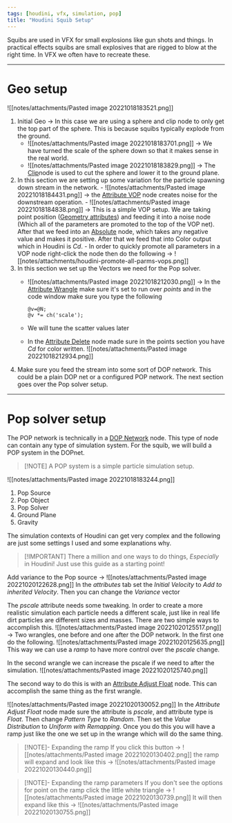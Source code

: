 ```yaml
---
tags: [houdini, vfx, simulation, pop]
title: "Houdini Squib Setup"
---
```


Squibs are used in VFX for small explosions like gun shots and things. In practical effects squibs are small explosives that are rigged to blow at the right time. In VFX we often have to recreate these.


---
# Geo setup
![[notes/attachments/Pasted image 20221018183521.png]]
1. Initial Geo -> In this case we are using a sphere and clip node to only get the top part of the sphere. This is because squibs typically explode from the ground.
	- ![[notes/attachments/Pasted image 20221018183701.png]] -> We have turned the scale of the sphere down so that it makes sense in the real world.
	- ![[notes/attachments/Pasted image 20221018183829.png]] -> The [Clip](https://www.sidefx.com/docs/houdini/nodes/sop/clip)node is used to cut the sphere and lower it to the ground plane.
2. In this section we are setting up some variation for the particle spawning down stream in the network.
		- ![[notes/attachments/Pasted image 20221018184431.png]] -> the [Attribute VOP](https://www.sidefx.com/docs/houdini/nodes/sop/attribvop.html) node creates noise for the downstream operation.
		- ![[notes/attachments/Pasted image 20221018184838.png]] -> This is a simple VOP setup. We are taking point position ([Geometry attributes](https://www.sidefx.com/docs/houdini/model/attributes.html)) and feeding it into a noise node (Which all of the parameters are promoted to the top of the VOP net). After that we feed into an [Absolute](https://www.sidefx.com/docs/houdini/nodes/vop/abs.html) node, which takes any negative value and makes it positive. After that we feed that into Color output which in Houdini is *Cd*.
			- In order to quickly promote all parameters in a VOP node right-click the node then do the following -> ![[notes/attachments/houdini-promote-all-parms-vops.png]]
3. In this section we set up the Vectors we need for the Pop solver.
	- ![[notes/attachments/Pasted image 20221018212030.png]] -> In the [Attribute Wrangle](https://www.sidefx.com/docs/houdini/nodes/sop/attribwrangle.html) make sure it's set to run over *points* and in the code window make sure you type the following
		```vex
		@v=@N;
		@v *= ch('scale');
		```
 
	- We will tune the scatter values later
	- In the [Attribute Delete](https://www.sidefx.com/docs/houdini/nodes/sop/attribdelete.html) node made sure in the points section you have *Cd* for color written. ![[notes/attachments/Pasted image 20221018212934.png]]
4. Make sure you feed the stream into some sort of DOP network. This could be a plain DOP net or a configured POP network. The next section goes over the Pop solver setup.
---
# Pop solver setup

The POP network is technically in a [DOP Network](https://www.sidefx.com/docs/houdini/nodes/sop/dopnet.html) node. This type of node can contain any type of simulation system. For the squib, we will build a POP system in the DOPnet. 

>[!NOTE] A POP system is a simple particle simulation setup.


![[notes/attachments/Pasted image 20221018183244.png]]
1. Pop Source
2. Pop Object
3. Pop Solver
4. Ground Plane
5. Gravity

 The simulation contexts of Houdini can get very complex and the following are just some settings I used and some explanations why.

>[!IMPORTANT] There a million and one ways to do things, *Especially* in Houdini! Just use this guide as a starting point!

Add variance to the Pop source -> ![[notes/attachments/Pasted image 20221020122628.png]]
In the *attributes* tab set the *Initial Velocity* to *Add to inherited Velocity*. Then you can change the *Variance* vector

The *pscale* attribute needs some tweaking. In order to create a more realistic simulation each particle needs a different scale, just like in real life dirt particles are different sizes and masses.  There are two simple ways to accomplish this.
![[notes/attachments/Pasted image 20221020125517.png]] -> Two wrangles, one before and one after the DOP network.
In the first one do the following.
![[notes/attachments/Pasted image 20221020125635.png]]
This way we can use a *ramp* to have more control over the *pscale* change.

In the second wrangle we can increase the pscale if we need to after the simulation.
![[notes/attachments/Pasted image 20221020125740.png]]

The second way to do this is with an [Attribute Adjust Float](https://www.sidefx.com/docs/houdini/nodes/sop/attribadjustfloat.html)
node. This can accomplish the same thing as the first wrangle.

![[notes/attachments/Pasted image 20221020130052.png]]
In the *Attribute Adjust Float* node made sure the attribute is *pscale*, and attribute type is *Float*. Then change *Pattern Type* to *Random*. Then set the *Value Distribution* to *Uniform with Remapping*. Once you do this you will have a ramp just like the one we set up in the wrange which will do the same thing.

>[!NOTE]- Expanding the ramp
> If you click this button -> ![[notes/attachments/Pasted image 20221020130402.png]] the ramp will expand and look like this -> ![[notes/attachments/Pasted image 20221020130440.png]]

>[!NOTE]- Expanding the ramp parameters
> If you don't see the options for point on the ramp click the little white triangle -> ![[notes/attachments/Pasted image 20221020130739.png]] 
> It will then expand like this -> ![[notes/attachments/Pasted image 20221020130755.png]]



